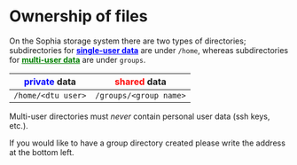# Ownership of files

On the Sophia storage system there are two types of directories;
subdirectories for <u style="color:blue">**single-user data**</u> are under
`/home`, whereas subdirectories for <u style="color:green">**multi-user data**</u> are 
under `groups`.

| <span style="color:blue">private</span> data    | <span style="color:red">shared</span> data       |
| ----------|----------------------|
| `/home/<dtu user>` | `/groups/<group name>`  |

Multi-user directories must *never* contain personal user data (ssh keys, etc.).

If you would like to have a group directory created please write the address at
the bottom left.

